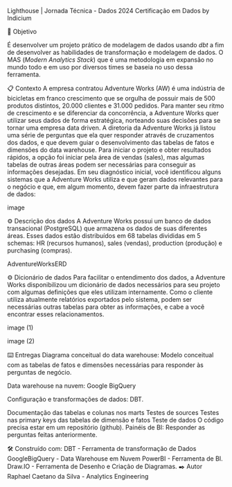 Lighthouse | Jornada Técnica - Dados 2024
Certificação em Dados by Indicium

🚀 Objetivo

É desenvolver um projeto prático de modelagem de dados usando *dbt* a fim de desenvolver as habilidades de transformação e modelagem de dados. O MAS (*Modern Analytics Stack*) que é uma metodologia em expansão no mundo todo e em uso por diversos times se baseia no uso dessa ferramenta.

📋 Contexto
A empresa contratou Adventure Works (AW) é uma indústria de bicicletas em franco crescimento que se orgulha de possuir mais de 500 produtos distintos, 20.000 clientes e 31.000 pedidos. Para manter seu ritmo de crescimento e se diferenciar da concorrência, a Adventure Works quer utilizar seus dados de forma estratégica, norteando suas decisões para se tornar uma empresa data driven. A diretoria da Adventure Works já listou uma série de perguntas que ela quer responder através de cruzamentos dos dados, e que devem guiar o desenvolvimento das tabelas de fatos e dimensões do data warehouse. Para iniciar o projeto e obter resultados rápidos, a opção foi iniciar pela área de vendas (sales), mas algumas tabelas de outras áreas podem ser necessárias para conseguir as informações desejadas. Em seu diagnóstico inicial, você identificou alguns sistemas que a Adventure Works utiliza e que geram dados relevantes para o negócio e que, em algum momento, devem fazer parte da infraestrutura de dados:

image


⚙️ Descrição dos dados
A Adventure Works possui um banco de dados transacional (PostgreSQL) que armazena os dados de suas diferentes áreas. Esses dados estão distribuídos em 68 tabelas divididas em 5 schemas: HR (recursos humanos), sales (vendas), production (produção) e purchasing (compras).

AdventureWorksERD

⚙️ Dicionário de dados
Para facilitar o entendimento dos dados, a Adventure Works disponibilizou um dicionário de dados necessários para seu projeto com algumas definições que eles utilizam internamente. Como o cliente utiliza atualmente relatórios exportados pelo sistema, podem ser necessárias outras tabelas para obter as informações, e cabe a você encontrar esses relacionamentos.

image (1)

image (2)

⌨️ Entregas
Diagrama conceitual do data warehouse: Modelo conceitual com as tabelas de fatos e dimensões necessárias para responder às perguntas de negócio.

Data warehouse na nuvem: Google BigQuery

Configuração e transformações de dados: DBT.

Documentação das tabelas e colunas nos marts
Testes de sources
Testes nas primary keys das tabelas de dimensão e fatos
Teste de dados
O código precisa estar em um repositório (github).
Painéis de BI: Responder as perguntas feitas anteriormente.

🛠️ Construído com:
DBT - Ferramenta de transformação de Dados
GoogleBigQuery - Data Warehouse em Nuvem
PowerBI - Ferramenta de BI.
Draw.IO - Ferramenta de Desenho e Criação de Diagramas.
✒️ Autor
Raphael Caetano da Silva - Analytics Engineering
